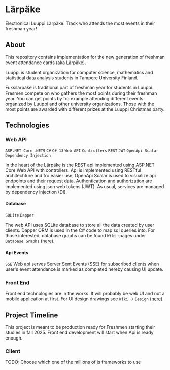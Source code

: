 # Lärpäke
Electronical Luuppi Lärpäke. Track who attends the most events in their freshman year!

## About

This repository contains implementation for the new generation of freshman event attendance cards (aka Lärpäke). 

Luuppi is student organization for computer science, mathematics and statistical data analysis students in Tampere University Finland. 

Fuksilärpäke is traditional part of freshman year for students in Luuppi. Fresmen compete on who gathers the most points during their freshman year. You can get points by fro example attending different events organized by Luuppi and other university organizations. Those with the most points are awarded with different prizes at the Luuppi Christmas party.  

## Technologies

### Web API

`ASP.NET Core` `.NET9` `C#` `C# 13` `Web API` `Controllers` `REST` `JWT` `OpenApi Scalar` `Dependency Injection`

In the heart of the Lärpäke is the REST api implemented using ASP.NET Core Web API with controllers. Api is implemented using RESTful architechture and fro easier use, OpenApi Scalar is used to visualize api endpoints and their request data. Authentication and authorization are implemented using json web tokens (JWT). As usual, services are managed by dependency injection (DI). 


#### Database
`SQLite` `Dapper`

The web API uses SQLite database to store all the data created by user clients. Dapper ORM is used in the C# code to map sql queries into.
For those interested, database graphs can be found `Wiki` -pages under `Database Graphs` ([here](https://github.com/henrivain/Larpake/wiki/Diagrams)).

#### Api Events
`SSE`
Web api serves Server Sent Events (SSE) for subscribed clients when user's event attendance is marked as completed hereby causing UI update. 

### Front End

Front end technologies are in the works. It will probably be web UI and not a mobile application at first.
For UI design drawings see `Wiki` -> `Design` ([here](https://github.com/henrivain/Larpake/wiki/Design)).

## Project Timeline

This project is meant to be production ready for Freshmen starting their studies in fall 2025. Front end development will start when Api is ready enough.  



### Client
TODO: Choose which one of the millions of js frameworks to use
